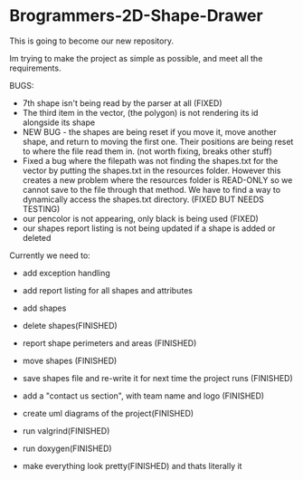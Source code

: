 # Brogrammers-2D-Shape-Drawer

This is going to become our new repository.

Im trying to make the project as simple as possible, and meet all the requirements. 



BUGS:
- 7th shape isn't being read by the parser at all (FIXED)
- The third item in the vector, (the polygon) is not rendering its id alongside its shape
- NEW BUG - the shapes are being reset if you move it, move another shape, and return to moving the first one. Their positions are being reset to where the file read them in. (not worth fixing, breaks other stuff)
- Fixed a bug where the filepath was not finding the shapes.txt for the vector by putting the shapes.txt in the resources folder. However this creates a new problem where the resources folder is READ-ONLY so we cannot save to the file through that method. We have to find a way to dynamically access the shapes.txt directory. (FIXED BUT NEEDS TESTING)
- our pencolor is not appearing, only black is being used (FIXED)
- our shapes report listing is not being updated if a shape is added or deleted

Currently we need to:
- add exception handling
- add report listing for all shapes and attributes
- add shapes
- delete shapes(FINISHED)
- report shape perimeters and areas (FINISHED)
- move shapes (FINISHED)
- save shapes file and re-write it for next time the project runs (FINISHED)

- add a "contact us section", with team name and logo (FINISHED)

- create uml diagrams of the project(FINISHED)
- run valgrind(FINISHED)
- run doxygen(FINISHED)

- make everything look pretty(FINISHED)
and thats literally it



